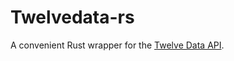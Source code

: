 # Twelvedata-rs
A convenient Rust wrapper for the [Twelve Data API](https://twelvedata.com/docs#getting-started).